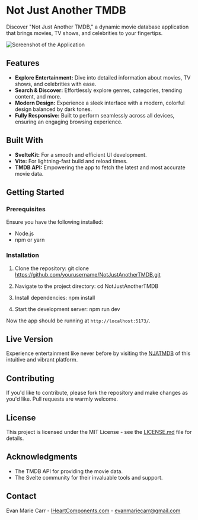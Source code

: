 # Not Just Another TMDB

Discover "Not Just Another TMDB," a dynamic movie database application that brings movies, TV shows, and celebrities to your fingertips.

![Screenshot of the Application](https://iheartcomponents.com/images/team/evanProjects/njatmdbMain.png) <!-- Replace with an actual screenshot -->

## Features

- **Explore Entertainment:** Dive into detailed information about movies, TV shows, and celebrities with ease.
- **Search & Discover:** Effortlessly explore genres, categories, trending content, and more.
- **Modern Design:** Experience a sleek interface with a modern, colorful design balanced by dark tones.
- **Fully Responsive:** Built to perform seamlessly across all devices, ensuring an engaging browsing experience.

## Built With

- **SvelteKit:** For a smooth and efficient UI development.
- **Vite:** For lightning-fast build and reload times.
- **TMDB API:** Empowering the app to fetch the latest and most accurate movie data.

## Getting Started

### Prerequisites

Ensure you have the following installed:

- Node.js
- npm or yarn

### Installation

1. Clone the repository:
   git clone https://github.com/yourusername/NotJustAnotherTMDB.git

2. Navigate to the project directory:
   cd NotJustAnotherTMDB

3. Install dependencies:
   npm install

4. Start the development server:
   npm run dev

Now the app should be running at `http://localhost:5173/`.

## Live Version

Experience entertainment like never before by visiting the [NJATMDB](https://njatmdb.netlify.app/) of this intuitive and vibrant platform.

## Contributing

If you'd like to contribute, please fork the repository and make changes as you'd like. Pull requests are warmly welcome.

## License

This project is licensed under the MIT License - see the [LICENSE.md](LICENSE.md) file for details.

## Acknowledgments

- The TMDB API for providing the movie data.
- The Svelte community for their invaluable tools and support.

## Contact

Evan Marie Carr - [IHeartComponents.com](https://www.iheartcomponents.com) - evanmariecarr@gmail.com
